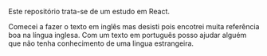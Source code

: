 Este repositório trata-se de um estudo em React.

Comecei a fazer o texto em inglês mas desisti pois encotrei muita referência boa na língua inglesa. Com um texto em português posso ajudar alguém que não tenha conhecimento de uma lingua estrangeira.

  
